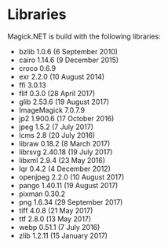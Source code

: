 # Libraries
Magick.NET is build with the following libraries:

- bzlib 1.0.6 (6 September 2010)
- cairo 1.14.6 (9 December 2015)
- croco 0.6.9
- exr 2.2.0 (10 August 2014)
- ffi 3.0.13
- flif 0.3.0 (28 April 2017)
- glib 2.53.6 (19 August 2017)
- ImageMagick 7.0.7.9
- jp2 1.900.6 (17 October 2016)
- jpeg 1.5.2 (7 July 2017)
- lcms 2.8 (20 July 2016)
- libraw 0.18.2 (8 March 2017)
- librsvg 2.40.18 (19 July 2017)
- libxml 2.9.4 (23 May 2016)
- lqr 0.4.2 (4 December 2012)
- openjpeg 2.2.0 (10 August 2017)
- pango 1.40.11 (19 August 2017)
- pixman 0.30.2
- png 1.6.34 (29 September 2017)
- tiff 4.0.8 (21 May 2017)
- ttf 2.8.0 (13 May 2017)
- webp 0.51.1 (7 July 2016)
- zlib 1.2.11 (15 January 2017)
